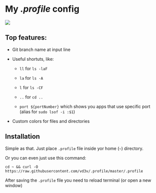 # My *.profile* config

![](https://media.giphy.com/media/33F1LSEfTJZvTTaSr0/giphy.gif)

## Top features:

- Git branch name at input line

- Useful shortuts, like:

  - `ll` for `ls -laF`

  - `la` for `ls -A`

  - `l` for `ls -CF`

  - `..` for `cd ..`

  - `port ${portNumber}` which shows you apps that use specific port (alias for `sudo lsof -i :$1`)

- Custom colors for files and directories

## Installation

Simple as that. Just place `.profile` file inside yor home (`~`) directory. 

Or you can even just use this command:

```
cd ~ && curl -O https://raw.githubusercontent.com/vd3v/.profile/master/.profile
```

After saving the `.profile` file you need to reload terminal (or open a new window)
